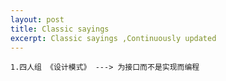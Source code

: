 ```yaml
---
layout: post
title: Classic sayings 
excerpt: Classic sayings ,Continuously updated 
---
```


```
1.四人组 《设计模式》 ---> 为接口而不是实现而编程



```
